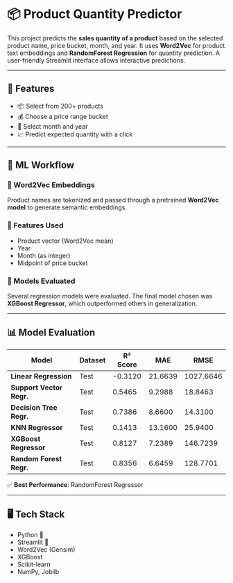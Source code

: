 # 📦 Product Quantity Predictor

This project predicts the **sales quantity of a product** based on the selected product name, price bucket, month, and year. It uses **Word2Vec** for product text embeddings and **RandomForest Regression** for quantity prediction. A user-friendly Streamlit interface allows interactive predictions.

---

## 🚀 Features

- 📦 Select from 200+ products
- 💰 Choose a price range bucket
- 📅 Select month and year
- 📈 Predict expected quantity with a click

---

## 🧠 ML Workflow

### 🔹 Word2Vec Embeddings
Product names are tokenized and passed through a pretrained **Word2Vec model** to generate semantic embeddings.

### 🔹 Features Used
- Product vector (Word2Vec mean)
- Year
- Month (as integer)
- Midpoint of price bucket

### 🔹 Models Evaluated
Several regression models were evaluated. The final model chosen was **XGBoost Regressor**, which outperformed others in generalization.

---

## 📊 Model Evaluation

| Model                    | Dataset | R² Score | MAE     | RMSE      |
| ------------------------ | ------- | -------- | ------- | --------- |
| **Linear Regression**    | Test    | -0.3120  | 21.6639 | 1027.6646 |
| **Support Vector Regr.** | Test    | 0.5465   | 9.2988  | 18.8463   |
| **Decision Tree Regr.**  | Test    | 0.7386   | 8.6600  | 14.3100   |
| **KNN Regressor**        | Test    | 0.1413   | 13.1600 | 25.9400   |
| **XGBoost Regressor**    | Test    | 0.8127   | 7.2389  | 146.7239  |
| **Random Forest Regr.**  | Test    | 0.8356   | 6.6459  | 128.7701  |


✅ **Best Performance**: RandomForest Regressor

---

## 🖥️ Tech Stack

- Python 🐍
- Streamlit 🚀
- Word2Vec (Gensim)
- XGBoost
- Scikit-learn
- NumPy, Joblib

